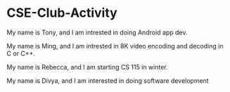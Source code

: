 # CSE-Club-Activity

My name is Tony, and I am intrested in doing Android app dev.

My name is Ming, and I am intrested in 8K video encoding and decoding in C or C++.

My name is Rebecca, and I am starting CS 115 in winter.






My name is Divya, and I am interested in doing software development
